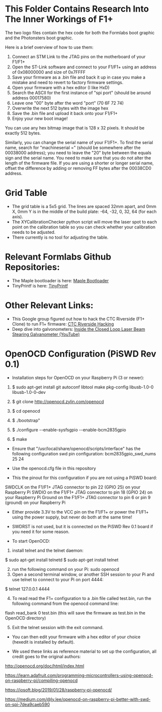 # This Folder Contains Research Into The Inner Workings of F1+

The two logo files contain the hex code for both the Formlabs boot graphic and the Photonsters boot graphic.

Here is a brief overview of how to use them:
1) Connect an STM Link to the JTAG pins on the motherboard of your F1/F1+
2) Open the ST-Link software and connect to your F1/F1+ using an address of 0x08000000 and size of 0x7FFFF
3) Save your firmware as a .bin file and back it up in case you make a mistake and need to revert to factory firmware settings.
4) Open your firmware with a hex editor (I like HxD)
5) Search the ASCII for the first instance of "spi port" (should be around address 00017580)
6) Leave one "00" byte after the word "port" (70 6F 72 74)
7) Overwrite the next 512 bytes with the image hex
8) Save the .bin file and upload it back onto your F1/F1+
9) Enjoy your new boot image!

You can use any hex bitmap image that is 128 x 32 pixels. It should be exactly 512 bytes.

Similarly, you can change the serial name of your F1/F1+. To find the serial name, search for "machineserial =" (should be somewhere after the 00038000 address); you need to leave the "20" byte between the equals sign and the serial name. You need to make sure that you do not alter the length of the firmware file. If you are using a shorter or longer serial name, offset the difference by adding or removing FF bytes after the 00038CD0 address.

# Grid Table
- The grid table is a 5x5 grid. The lines are spaced 32mm apart, and 0mm X, 0mm Y is in the middle of the build plate: -64, -32, 0, 32, 64 (for each axis).
- The XYCalibrationChecker python script will move the laser spot to each point on the calibration table so you can check whether your calibration needs to be adjusted.
- There currently is no tool for adjusting the table.

# Relevant Formlabs Github Repositories:
- The Maple bootloader is here: [Maple Bootloader](https://github.com/Formlabs/maple-bootloader)
- TinyPrintf is here: [TinyPrintf](https://github.com/Formlabs/tinyprintf)

# Other Relevant Links:
- This Google group figured out how to hack the CTC Riverside (F1+ Clone) to run F1+ firmware: [CTC Riverside Hacking](https://groups.google.com/forum/#!topic/ctc3dprinters/PbFQm_7dXcs%5B1-25%5D)
- Deep dive into galvonometers: [Inside the Closed Loop Laser Beam Stearing Galvanometer (YouTube)](https://www.youtube.com/watch?v=HIBH55cbfLM&list=WL&index=38&t=0s)

# OpenOCD Configuration (PiSWD Rev 0.1)

- Installation steps for OpenOCD on your Raspberry Pi (3 or newer):

1) $ sudo apt-get install git autoconf libtool make pkg-config libusb-1.0-0 libusb-1.0-0-dev

2) $ git clone http://openocd.zylin.com/openocd

3) $ cd openocd

4) $ ./bootstrap"

5) $ ./configure --enable-sysfsgpio --enable-bcm2835gpio

6) $ make

- Ensure that "/usr/local/share/openocd/scripts/interface" has the following configuration swd pin configuration: bcm2835gpio_swd_nums 25 24

- Use the openocd.cfg file in this repository

- This the pinout for this configuration if you are not using a PiSWD board:

SWDCLK on the F1/F1+ JTAG connector to pin 22 (GPIO 25) on your Raspberry Pi
SWDIO on the F1/F1+ JTAG connector to pin 18 (GPIO 24) on your Raspberry Pi
Ground on the F1/F1+ JTAG connector to pin 6 or pin 9 (ground) on your Raspberry Pi

- Either provide 3.3V to the VCC pin on the F1/F1+ or power the F1/F1+ using the power supply, but never do both at the same time!

- SWDRST is not used, but it is connected on the PiSWD Rev 0.1 board if you need it for some reason.

- To start OpenOCD:
1) install telnet and the telnet daemon:

$ sudo apt-get install telnetd
$ sudo apt-get install telnet

2) run the following command on your Pi: sudo openocd
3) Open a second terminal window, or another SSH session to your Pi and use telnet to connect to your Pi on port 4444: 

$ telnet 127.0.0.1 4444

4) To read read the F1+ configuration to a .bin file called test.bin, run the following command from the openocd command line: 

flash read_bank 0 test.bin (this will save the firmware as test.bin in the OpenOCD directory)

5) Exit the telnet session with the exit command.

- You can then edit your firmware with a hex editor of your choice (hexedit is installed by default).

- We used these links as reference material to set up the configuration, all credit goes to the original authors:

http://openocd.org/doc/html/index.html

https://learn.adafruit.com/programming-microcontrollers-using-openocd-on-raspberry-pi/compiling-openocd

https://iosoft.blog/2019/01/28/raspberry-pi-openocd/ 

https://medium.com/@ly.lee/openocd-on-raspberry-pi-better-with-swd-on-spi-7dea9caeb590